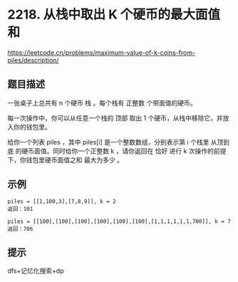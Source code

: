 # 2218. 从栈中取出 K 个硬币的最大面值和
https://leetcode.cn/problems/maximum-value-of-k-coins-from-piles/description/
## 题目描述
一张桌子上总共有 n 个硬币 栈 。每个栈有 正整数 个带面值的硬币。

每一次操作中，你可以从任意一个栈的 顶部 取出 1 个硬币，从栈中移除它，并放入你的钱包里。

给你一个列表 piles ，其中 piles[i] 是一个整数数组，分别表示第 i 个栈里 从顶到底 的硬币面值。同时给你一个正整数 k ，请你返回在 恰好 进行 k 次操作的前提下，你钱包里硬币面值之和 最大为多少 。

## 示例

```
piles = [[1,100,3],[7,8,9]], k = 2
返回：101

piles = [[100],[100],[100],[100],[100],[100],[1,1,1,1,1,1,700]], k = 7
返回：706
```

## 提示
dfs+记忆化搜索+dp